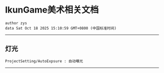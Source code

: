 # IkunGame美术相关文档
```
author zys
data Sat Oct 18 2025 15:10:59 GMT+0800 (中国标准时间)
```
---
## 灯光
```
ProjectSetting/AutoExpsure : 自动曝光
```
---